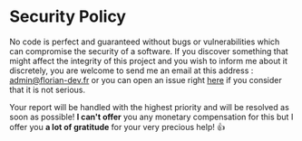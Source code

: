 # Security Policy

No code is perfect and guaranteed without bugs or vulnerabilities which can compromise the security of a software.
If you discover something that might affect the integrity of this project and you wish to inform me about it discretely, you are welcome to send me an email at this address : admin@florian-dev.fr or you can open an issue right [here](https://github.com/FlorianLeChat/Domego/issues/new) if you consider that it is not serious.

Your report will be handled with the highest priority and will be resolved as soon as possible!
**I can't offer** you any monetary compensation for this but I offer you **a lot of gratitude** for your very precious help! 👍
